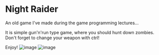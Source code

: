 # Night Raider
An old game I've made during the game programming lectures...

It is simple gun'n'run type game, where you should hunt down zombies.
Don't forget to change your weapon with ctrl!

Enjoy!
![image](https://github.com/bebesi33/night_raider/assets/38032439/1735067e-703a-4406-bc33-e647cc190c25)
![image](https://github.com/bebesi33/night_raider/assets/38032439/b4fb19f4-c2f5-4112-9e1b-9c01ad72596f)
